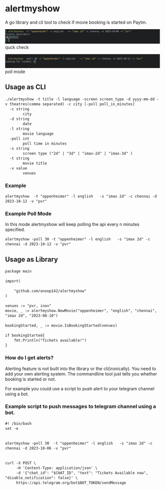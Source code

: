 # alertmyshow
A go library and cli tool to check if  movie booking is started on Paytm.


![quik check](./docs/quick-check.png)
quck check


![poll](./docs/poll-mode.png)
poll mode

## Usage as CLI
```
./alertmyshow -t title -l language -screen screen_type -d yyyy-mm-dd -v theatres(comma separated) -c city [-poll poll_in_minutes]
  -c string
    	city
  -d string
    	date
  -l string
    	movie language
  -poll int
    	poll time in minutes
  -s string
    	screen type ("2d" | "3d" | "imax-2d" | "imax-3d" )
  -t string
    	movie title
  -v value
    	venues
```

### Example
```
alertmyshow  -t "oppenheimer" -l english   -s "imax 2d" -c chennai -d 2023-10-12 -v "pvr"

```

### Example Poll Mode
In this mode alertmyshow will keep polling the api every n minutes specified.
```
alertmyshow -poll 30 -t "oppenheimer" -l english   -s "imax 2d" -c chennai -d 2023-10-12 -v "pvr"

```

## Usage as Library
```
package main

import(

	"github.com/anoop142/alertmyshow"
)

venues := "pvr, inox"
movie, _ := alertmyshow.NewMovie("oppenheimer", "english", "chennai", "imax 2d", "2023-08-10")

bookingStarted, _ := movie.IsBookingStarted(venues)

if bookingStarted{
    fmt.Println("Tickets available!")
}

```
### How do I get alerts?
Alerting feature is not built into the library or the cli(ironically).
You need to add your own alerting system. The commandline tool just tells
you whether booking is started or not.

For example you could use a script to push alert to your telegram channel using a bot.

### Example script to push messages to telegram channel using a bot.
```
#! /bin/bash
set -e


alertmyshow -poll 30  -t "oppenheimer" -l english   -s "imax 2d" -c chennai -d 2023-10-06 -v "pvr"


curl -X POST \
     -H 'Content-Type: application/json' \
     -d '{"chat_id": "$CHAT_ID", "text": "Tickets Available now", "disable_notification": false}' \
     https://api.telegram.org/bot$BOT_TOKEN/sendMessage


```
